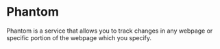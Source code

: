 Phantom
=======

Phantom is a service that allows you to track changes in any webpage or specific portion of the webpage which you specify.
